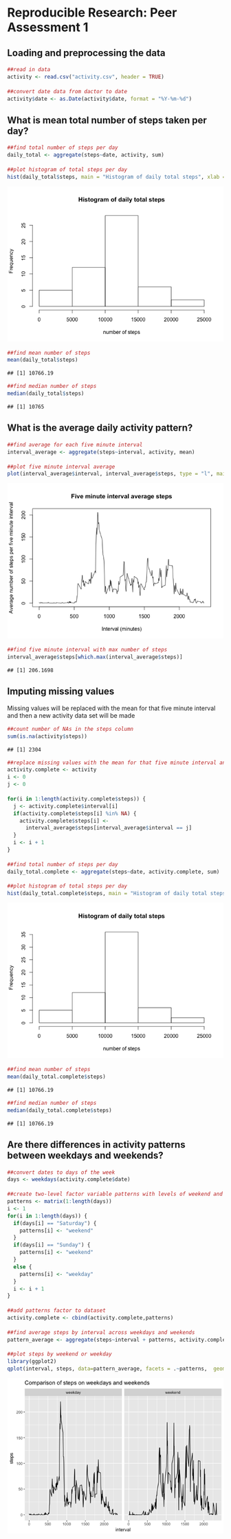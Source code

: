 # Reproducible Research: Peer Assessment 1


## Loading and preprocessing the data

```r
##read in data
activity <- read.csv("activity.csv", header = TRUE)

##convert date data from dactor to date
activity$date <- as.Date(activity$date, format = "%Y-%m-%d")
```

## What is mean total number of steps taken per day?

```r
##find total number of steps per day
daily_total <- aggregate(steps~date, activity, sum)

##plot histogram of total steps per day
hist(daily_total$steps, main = "Histogram of daily total steps", xlab = "number of steps")
```

![](PA1_template_files/figure-html/unnamed-chunk-2-1.png)<!-- -->

```r
##find mean number of steps
mean(daily_total$steps)
```

```
## [1] 10766.19
```

```r
##find median number of steps
median(daily_total$steps)
```

```
## [1] 10765
```

## What is the average daily activity pattern?

```r
##find average for each five minute interval
interval_average <- aggregate(steps~interval, activity, mean)

##plot five minute interval average
plot(interval_average$interval, interval_average$steps, type = "l", main = "Five minute interval average steps", xlab = "Interval (minutes)", ylab = "Average number of steps per five minute interval")
```

![](PA1_template_files/figure-html/unnamed-chunk-3-1.png)<!-- -->

```r
##find five minute interval with max number of steps
interval_average$steps[which.max(interval_average$steps)]
```

```
## [1] 206.1698
```

## Imputing missing values
Missing values will be replaced with the  mean for that five minute interval and then a new activity data set will be made

```r
##count number of NAs in the steps column
sum(is.na(activity$steps))
```

```
## [1] 2304
```

```r
##replace missing values with the mean for that five minute interval and make a new activity data set (activity.complete)
activity.complete <- activity
i <- 0
j <- 0

for(i in 1:length(activity.complete$steps)) {
  j <- activity.complete$interval[i]
  if(activity.complete$steps[i] %in% NA) {
    activity.complete$steps[i] <-          
      interval_average$steps[interval_average$interval == j] 
  }
  i <- i + 1
}

##find total number of steps per day
daily_total.complete <- aggregate(steps~date, activity.complete, sum)

##plot histogram of total steps per day
hist(daily_total.complete$steps, main = "Histogram of daily total steps", xlab = "number of steps")
```

![](PA1_template_files/figure-html/unnamed-chunk-4-1.png)<!-- -->

```r
##find mean number of steps
mean(daily_total.complete$steps)
```

```
## [1] 10766.19
```

```r
##find median number of steps
median(daily_total.complete$steps)
```

```
## [1] 10766.19
```

## Are there differences in activity patterns between weekdays and weekends?

```r
##convert dates to days of the week
days <- weekdays(activity.complete$date)

##create two-level factor variable patterns with levels of weekend and weekday
patterns <- matrix(1:length(days))
i <- 1
for(i in 1:length(days)) {
  if(days[i] == "Saturday") {
    patterns[i] <- "weekend"
  }
  if(days[i] == "Sunday") {
    patterns[i] <- "weekend"
  }
  else { 
    patterns[i] <- "weekday"
  }
  i <- i + 1
}

##add patterns factor to dataset
activity.complete <- cbind(activity.complete,patterns)

##find average steps by interval across weekdays and weekends
pattern_average <- aggregate(steps~interval + patterns, activity.complete, mean)

##plot steps by weekend or weekday
library(ggplot2)
qplot(interval, steps, data=pattern_average, facets = .~patterns,  geom = "line", main = "Comparison of steps on weekdays and weekends")
```

![](PA1_template_files/figure-html/unnamed-chunk-5-1.png)<!-- -->
